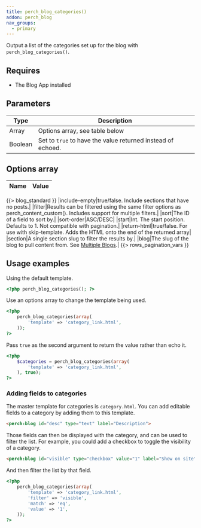 ```yaml
---
title: perch_blog_categories()
addon: perch_blog
nav_groups:
  - primary
---
```


Output a list of the categories set up for the blog with `perch_blog_categories()`.

## Requires

- The Blog App installed

## Parameters

| Type | Description |
|-|-|
| Array   | Options array, see table below |
| Boolean | Set to `true` to have the value returned instead of echoed. |


## Options array

|Name|Value|
|-|-|
{{> blog_standard }}
|include-empty|true/false. Include sections that have no posts.|
|filter|Results can be filtered using the same filter options as perch_content_custom(). Includes support for multiple filters.|
|sort|The ID of a field to sort by.|
|sort-order|ASC/DESC|
|start|Int. The start position. Defaults to 1. Not compatible with pagination.|
|return-html|true/false. For use with skip-template. Adds the HTML onto the end of the returned array|
|section|A single section slug to filter the results by.|
|blog|The slug of the blog to pull content from. See [Multiple Blogs](/addons/blog/multiple-blogs/).|
{{> rows_pagination_vars }}

## Usage examples

Using the default template.

```php
<?php perch_blog_categories(); ?>
```

Use an options array to change the template being used.

```php
<?php
    perch_blog_categories(array(
        'template' => 'category_link.html',
    ));
?>
```

Pass `true` as the second argument to return the value rather than echo it.

```php
<?php
    $categories = perch_blog_categories(array(
        'template' => 'category_link.html',
    ), true);
?>
```

### Adding fields to categories

The master template for categories is `category.html`. You can add editable fields to a category by adding them to this template.

```html
<perch:blog id="desc" type="text" label="Description">
```

Those fields can then be displayed with the category, and can be used to filter the list. For example, you could add a checkbox to toggle the visibility of a category.

```html
<perch:blog id="visible" type="checkbox" value="1" label="Show on site">
```

And then filter the list by that field.

```php
<?php
    perch_blog_categories(array(
        'template' => 'category_link.html',
        'filter' => 'visible',
        'match' => 'eq',
        'value' => '1',
    ));
?>
```
